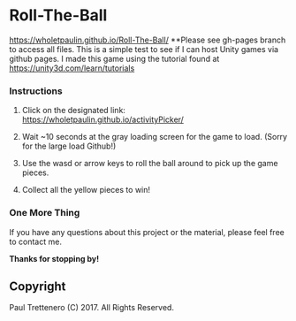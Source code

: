 # Roll-The-Ball
https://wholetpaulin.github.io/Roll-The-Ball/
**Please see gh-pages branch to access all files.
This is a simple test to see if I can host Unity games via github pages. I made this game using the tutorial found at https://unity3d.com/learn/tutorials


### Instructions

1. Click on the designated link:     https://wholetpaulin.github.io/activityPicker/

2. Wait ~10 seconds at the gray loading screen for the game to load. (Sorry for the large load Github!)

2. Use the wasd or arrow keys to roll the ball around to pick up the game pieces.

3. Collect all the yellow pieces to win!



### One More Thing

If you have any questions about this project or the material, please feel free to contact me.

**Thanks for stopping by!**

## Copyright

Paul Trettenero (C) 2017. All Rights Reserved.
